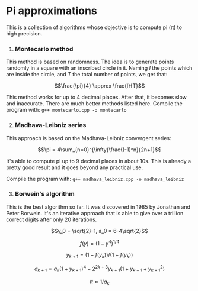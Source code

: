 # Pi approximations

This is a collection of algorithms whose objective is to compute pi (π) to high precision.

1. ### Montecarlo method
This method is based on randomness. The idea is to generate points randomly in a square with an inscribed circle in it. Naming $I$ the points which are inside the circle, and $T$ the total number of points, we get that:

$$\frac{\pi}{4} \approx \frac{I}{T}$$

This method works for up to 4 decimal places. After that, it becomes slow and inaccurate. There are much better methods listed here.
Compile the program with:
`g++ montecarlo.cpp -o montecarlo`

2. ### Madhava-Leibniz series

This approach is based on the Madhava-Leibniz convergent series:

$$\pi = 4\sum_{n=0}^{\infty}\frac{(-1)^n}{2n+1}$$

It's able to compute pi up to 9 decimal places in about 10s. This is already a pretty good result and it goes beyond any practical use.

Compile the program with:
`g++ madhava_leibniz.cpp -o madhava_leibniz`

3. ### Borwein's algorithm

This is the best algorithm so far. It was discovered in 1985 by Jonathan and Peter Borwein. It's an iterative approach that is able to give over a trillion correct digits after only 20 iterations. 

$$y_0 = \sqrt{2}-1, a_0 = 6-4\sqrt{2}$$

$$f(y) = (1-y^4)^{1/4}$$

$$y_{k+1} = (1-f(y_k))/(1+f(y_k))$$

$$a_{k+1} = a_{k}(1+y_{k+1})^4-2^{2k+3}y_{k+1}(1+y_{k+1}+y_{k+1}^2)$$

$$\pi \approx 1/{a_k}$$